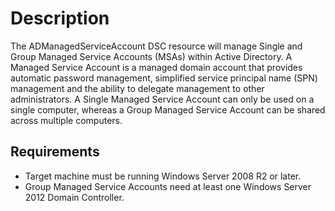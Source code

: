 # Description

The ADManagedServiceAccount DSC resource will manage Single and Group Managed Service Accounts (MSAs) within Active Directory. A Managed Service Account is a managed domain account that provides automatic password management, simplified service principal name (SPN) management and the ability to delegate management to other administrators.
A Single Managed Service Account can only be used on a single computer, whereas a Group Managed Service Account can be shared across multiple computers.

## Requirements

* Target machine must be running Windows Server 2008 R2 or later.
* Group Managed Service Accounts need at least one Windows Server 2012 Domain Controller.
